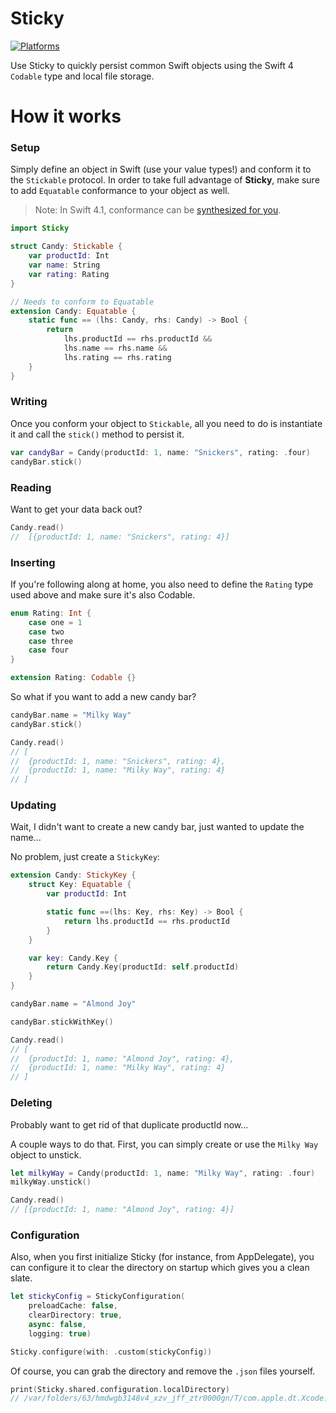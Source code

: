 # Sticky

[![Platforms](https://img.shields.io/cocoapods/p/AFNetworking.svg)](https://cocoapods.org/pods/)

Use Sticky to quickly persist common Swift objects using the Swift 4 `Codable` type and local file storage.

# How it works

### Setup
Simply define an object in Swift (use your value types!) and conform it to the `Stickable` protocol. In order to take full advantage of **Sticky**, make sure to add `Equatable` conformance to your object as well. 
> Note: In Swift 4.1, conformance can be [synthesized for you](https://github.com/apple/swift-evolution/blob/master/proposals/0185-synthesize-equatable-hashable.md).

```swift
import Sticky

struct Candy: Stickable {
    var productId: Int
    var name: String
    var rating: Rating
}

// Needs to conform to Equatable
extension Candy: Equatable {
    static func == (lhs: Candy, rhs: Candy) -> Bool {
        return
            lhs.productId == rhs.productId &&
            lhs.name == rhs.name &&
            lhs.rating == rhs.rating
    }
}
```
### Writing
Once you conform your object to `Stickable`, all you need to do is instantiate it and call the `stick()` method to persist it.

```swift
var candyBar = Candy(productId: 1, name: "Snickers", rating: .four)
candyBar.stick()
```

### Reading
Want to get your data back out?

```swift
Candy.read()
//  [{productId: 1, name: "Snickers", rating: 4}]
```
### Inserting
If you're following along at home, you also need to define the `Rating` type used above and make sure it's also Codable.

```swift
enum Rating: Int {
    case one = 1
    case two
    case three
    case four
}

extension Rating: Codable {}
```

So what if you want to add a new candy bar?

```swift
candyBar.name = "Milky Way"
candyBar.stick()

Candy.read()
// [
//  {productId: 1, name: "Snickers", rating: 4},
//  {productId: 1, name: "Milky Way", rating: 4}
// ]
```
### Updating
Wait, I didn't want to create a new candy bar, just wanted to update the name...

No problem, just create a `StickyKey`:

```swift
extension Candy: StickyKey {
    struct Key: Equatable {
        var productId: Int

        static func ==(lhs: Key, rhs: Key) -> Bool {
            return lhs.productId == rhs.productId
        }
    }

    var key: Candy.Key {
        return Candy.Key(productId: self.productId)
    }
}

candyBar.name = "Almond Joy"

candyBar.stickWithKey()

Candy.read()
// [
//  {productId: 1, name: "Almond Joy", rating: 4},
//  {productId: 1, name: "Milky Way", rating: 4}
// ]
```
### Deleting
Probably want to get rid of that duplicate productId now...

A couple ways to do that. First, you can simply create or use the `Milky Way` object to unstick.

```swift
let milkyWay = Candy(productId: 1, name: "Milky Way", rating: .four)
milkyWay.unstick()

Candy.read()
// [{productId: 1, name: "Almond Joy", rating: 4}]
```

### Configuration
Also, when you first initialize Sticky (for instance, from AppDelegate), you can configure it to clear the directory on startup which gives you a clean slate.
```swift
let stickyConfig = StickyConfiguration(
    preloadCache: false, 
    clearDirectory: true, 
    async: false, 
    logging: true)

Sticky.configure(with: .custom(stickyConfig))
```

Of course, you can grab the directory and remove the `.json` files yourself.

```swift
print(Sticky.shared.configuration.localDirectory)
// /var/folders/63/hmdwgb3148v4_xzv_jff_ztr0000gn/T/com.apple.dt.Xcode.pg/containers/com.apple.dt.playground.stub.iOS_Simulator.stickyExample-D9C1FB9E-545E-459A-9B57-8191A9B10FC4/Documents/
```